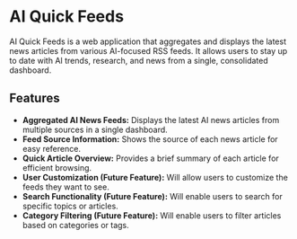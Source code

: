 # AI Quick Feeds

AI Quick Feeds is a web application that aggregates and displays the latest news articles from various AI-focused RSS feeds. It allows users to stay up to date with AI trends, research, and news from a single, consolidated dashboard.

## Features

- **Aggregated AI News Feeds:** Displays the latest AI news articles from multiple sources in a single dashboard.
- **Feed Source Information:** Shows the source of each news article for easy reference.
- **Quick Article Overview:** Provides a brief summary of each article for efficient browsing.
- **User Customization (Future Feature):** Will allow users to customize the feeds they want to see.
- **Search Functionality (Future Feature):** Will enable users to search for specific topics or articles.
- **Category Filtering (Future Feature):** Will enable users to filter articles based on categories or tags.
